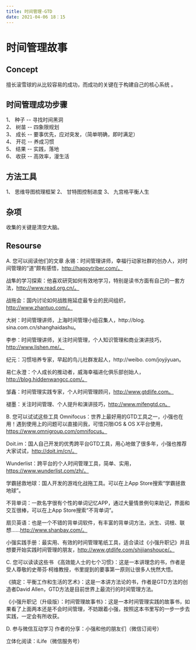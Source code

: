 ```yaml
---
title: 时间管理-GTD
date: 2021-04-06 18：15
---
```



# 时间管理故事

## Concept 
擅长滚雪球的从比较容易的成功，而成功的关键在于构建自己的核心系统 。 

## 时间管理成功步骤
1、 种子 -- 寻找时间黑洞  
2、 树苗 -- 四象限规划  
3、 成长 -- 要事优先，应对突发，（简单明确，即时满足）  
4、 开花 -- 养成习惯  
5、 结果 -- 实践，落地  
6、 收获 -- 高效率，漫生活  

## 方法工具
1、 思维导图梳理框架
2、 甘特图控制进度
3、 九宫格平衡人生

## 杂项
收集的关键是清空大脑。

## Resourse
A. 您可以阅读他们的文章
永锡：时间管理讲师，幸福行动家社群的创办人，对时间管理的“道”颇有感悟，http://happytriber.com/。

战隼的学习探索：他喜欢研究如何有效地学习，特别是读书方面有自己的一套方法，http://www.read.org.cn/。

战拖会：国内讨论如何战胜拖延症最专业的民间组织，http://www.zhantuo.com/。

大树：时间管理讲师，上海时间管理小组召集人，http://blog. sina.com.cn/shanghaidashu。

李参：时间管理讲师，关注时间管理，个人知识管理和商业演讲技巧，http://www.lishen.me/。

纪元：习惯培养专家，早起的鸟儿社群发起人，http://weibo. com/joyjiyuan。

易仁永澄：个人成长的推动者，威海幸福进化俱乐部创始人，http://blog.hiddenwangcc.com/。

邹鑫：时间管理实践专家，个人时间管理顾问，http://www.gtdlife.com。

褪墨：关注时间管理、个人提升和演讲技巧，http://www.mifengtd.cn。

B. 您可以试试这些工具
Omnifocus：世界上最好用的GTD工具之一，小强也在用！遇到使用上的问题可以直接问我，可惜只限iOS & OS X平台使用，https://www.omnigroup.com/omnifocus。

Doit.im：国人自己开发的优秀跨平台GTD工具，用心地做了很多年，小强也推荐大家试试，http://doit.im/cn/。

Wunderlist：跨平台的个人时间管理工具，简单、实用，https://www.wunderlist.com/zh/。

学霸拯救地球：国人开发的游戏化战拖工具。可以在上App Store搜索“学霸拯救地球”。

不背单词：一款名字很有个性的单词记忆APP，通过大量情景例句来助记，界面和交互很棒，可以在上App Store搜索“不背单词”。

扇贝英语：也是一个不错的背单词软件，有丰富的背单词方法，派生、词根、联想……http://www.shanbay.com/。

小强实践手册：最实用、有效的时间管理笔纸工具，适合读过《小强升职记》并且想要开始实践时间管理的朋友，http://www.gtdlife.com/shijianshouce/。

C. 您可以读读这些书
《高效能人士的七个习惯》：这是一本讲理念的书，作者是受人尊敬的史蒂芬·柯维教授，书里提到的要事第一原则让很多人恍然大悟。

《搞定：平衡工作和生活的艺术》：这是一本讲方法论的书，作者是GTD方法的创造者David Allen，GTD方法是目前世界上最流行的时间管理方法。

《小强升职记（升级版）：时间管理故事书》：这是一本时间管理实践的故事书，如果看了上面两本还是不会时间管理，不妨跟着小强，按照这本书里写的一步一步去实践，一定会有所收获。

D. 参与微信互动学习
作者的分享：小强和他的朋友们（微信订阅号）

立体化阅读：iLife（微信服务号）


